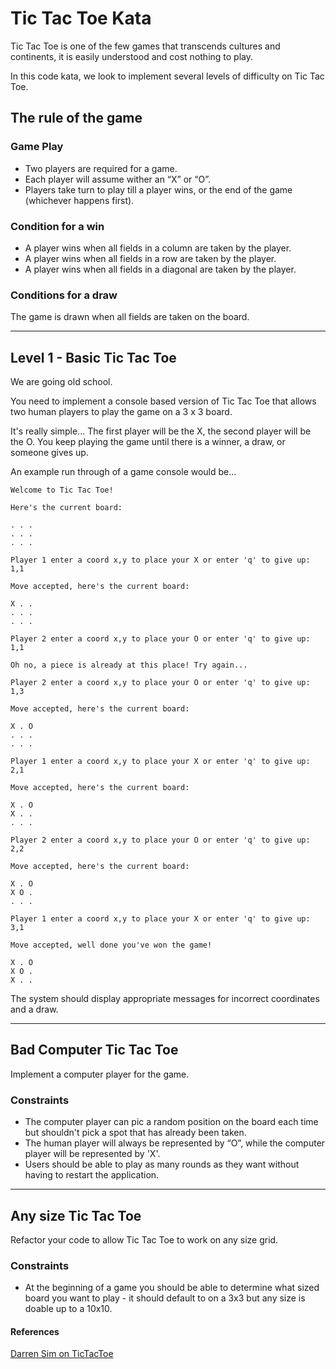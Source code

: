 # Tic Tac Toe Kata

Tic Tac Toe is one of the few games that transcends cultures and continents, it is easily understood and cost nothing to play.

In this code kata, we look to implement several levels of difficulty on Tic Tac Toe.

## The rule of the game

### Game Play

* Two players are required for a game.
* Each player will assume wither an “X” or “O”.
* Players take turn to play till a player wins, or the end of the game (whichever happens first).

### Condition for a win

* A player wins when all fields in a column are taken by the player.
* A player wins when all fields in a row are taken by the player.
* A player wins when all fields in a diagonal are taken by the player.

### Conditions for a draw

The game is drawn when all fields are taken on the board.  

------------------------------------------------------------------------------------------------------------

## Level 1 - Basic Tic Tac Toe

We are going old school. 

You need to implement a console based version of Tic Tac Toe that allows two human players to play the game on a 3 x 3 board.

It's really simple...  The first player will be the X, the second player will be the O. You keep playing the game until there is a winner, a draw, or someone gives up.

An example run through of a game console would be...

~~~
Welcome to Tic Tac Toe!

Here's the current board:

. . .
. . .
. . .

Player 1 enter a coord x,y to place your X or enter 'q' to give up: 1,1

Move accepted, here's the current board:

X . .  
. . . 
. . .

Player 2 enter a coord x,y to place your O or enter 'q' to give up: 1,1

Oh no, a piece is already at this place! Try again...

Player 2 enter a coord x,y to place your O or enter 'q' to give up: 1,3

Move accepted, here's the current board:

X . O  
. . . 
. . .

Player 1 enter a coord x,y to place your X or enter 'q' to give up: 2,1

Move accepted, here's the current board:

X . O  
X . . 
. . .

Player 2 enter a coord x,y to place your O or enter 'q' to give up: 2,2

Move accepted, here's the current board:

X . O  
X O . 
. . .

Player 1 enter a coord x,y to place your X or enter 'q' to give up: 3,1

Move accepted, well done you've won the game!  

X . O  
X O . 
X . .
~~~

The system should display appropriate messages for incorrect coordinates and a draw.

------------------------------------------------------------------------------------------------------------

## Bad Computer Tic Tac Toe

Implement a computer player for the game. 

### Constraints  

* The computer player can pic a random position on the board each time but shouldn't pick a spot that has already been taken.  
* The human player will always be represented by “O”, while the computer player will be represented by 'X'.  
* Users should be able to play as many rounds as they want without having to restart the application.  

------------------------------------------------------------------------------------------------------------

## Any size Tic Tac Toe

Refactor your code to allow Tic Tac Toe to work on any size grid. 

### Constraints

* At the beginning of a game you should be able to determine what sized board you want to play - it should default to on a 3x3 but any size is doable up to a 10x10.

#### References  

[Darren Sim on TicTacToe](https://darrensim.io/posts/code-kata-3-by-three-tic-tac-toe-solver/)  
